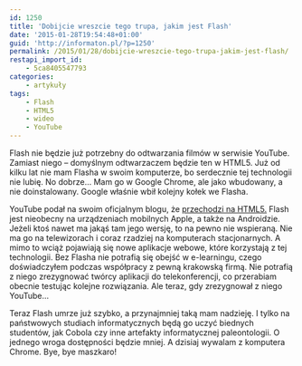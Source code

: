 ```yaml
---
id: 1250
title: 'Dobijcie wreszcie tego trupa, jakim jest Flash'
date: '2015-01-28T19:54:48+01:00'
guid: 'http://informaton.pl/?p=1250'
permalink: /2015/01/28/dobijcie-wreszcie-tego-trupa-jakim-jest-flash/
restapi_import_id:
    - 5ca8405547793
categories:
    - artykuły
tags:
    - Flash
    - HTML5
    - wideo
    - YouTube
---
```


Flash nie będzie już potrzebny do odtwarzania filmów w serwisie YouTube. Zamiast niego – domyślnym odtwarzaczem będzie ten w HTML5. Już od kilku lat nie mam Flasha w swoim komputerze, bo serdecznie tej technologii nie lubię. No dobrze… Mam go w Google Chrome, ale jako wbudowany, a nie doinstalowany. Google właśnie wbił kolejny kołek we Flasha.

YouTube podał na swoim oficjalnym blogu, że [przechodzi na HTML5.](http://youtube-eng.blogspot.com/2015/01/youtube-now-defaults-to-html5_27.html) Flash jest nieobecny na urządzeniach mobilnych Apple, a także na Androidzie. Jeżeli ktoś nawet ma jakąś tam jego wersję, to na pewno nie wspieraną. Nie ma go na telewizorach i coraz rzadziej na komputerach stacjonarnych. A mimo to wciąż pojawiają się nowe aplikacje webowe, które korzystają z tej technologii. Bez Flasha nie potrafią się obejść w e-learningu, czego doświadczyłem podczas współpracy z pewną krakowską firmą. Nie potrafią z niego zrezygnować twórcy aplikacji do telekonferencji, co przerabiam obecnie testując kolejne rozwiązania. Ale teraz, gdy zrezygnował z niego YouTube…

Teraz Flash umrze już szybko, a przynajmniej taką mam nadzieję. I tylko na państwowych studiach informatycznych będą go uczyć biednych studentów, jak Cobola czy inne artefakty informatycznej paleontologii. O jednego wroga dostępności będzie mniej. A dzisiaj wywalam z komputera Chrome. Bye, bye maszkaro!
